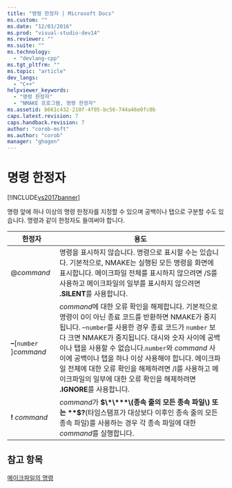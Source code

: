 ```yaml
---
title: "명령 한정자 | Microsoft Docs"
ms.custom: ""
ms.date: "12/03/2016"
ms.prod: "visual-studio-dev14"
ms.reviewer: ""
ms.suite: ""
ms.technology: 
  - "devlang-cpp"
ms.tgt_pltfrm: ""
ms.topic: "article"
dev_langs: 
  - "C++"
helpviewer_keywords: 
  - "명령 한정자"
  - "NMAKE 프로그램, 명령 한정자"
ms.assetid: b661c432-210f-4f05-bc56-744a46e0fc0b
caps.latest.revision: 7
caps.handback.revision: 7
author: "corob-msft"
ms.author: "corob"
manager: "ghogen"
---
```

# 명령 한정자
[!INCLUDE[vs2017banner](../assembler/inline/includes/vs2017banner.md)]

명령 앞에 하나 이상의 명령 한정자를 지정할 수 있으며 공백이나 탭으로 구분할 수도 있습니다.  명령과 같이 한정자도 들여써야 합니다.  
  
|한정자|용도|  
|---------|--------|  
|@*command*|명령을 표시하지 않습니다.  명령으로 표시할 수는 있습니다.  기본적으로, NMAKE는 실행된 모든 명령을 화면에 표시합니다.  메이크파일 전체를 표시하지 않으려면 \/S를 사용하고 메이크파일의 일부를 표시하지 않으려면 **.SILENT**를 사용합니다.|  
|**–**\[`number` \]*command*|*command*에 대한 오류 확인을 해제합니다.  기본적으로 명령이 0이 아닌 종료 코드를 반환하면 NMAKE가 중지됩니다.  –`number`를 사용한 경우 종료 코드가 `number` 보다 크면 NMAKE가 중지됩니다.  대시와 숫자 사이에 공백이나 탭을 사용할 수 없습니다.`number`와 *command* 사이에 공백이나 탭을 하나 이상 사용해야 합니다.  메이크파일 전체에 대한 오류 확인을 해제하려면 \/I를 사용하고 메이크파일의 일부에 대한 오류 확인을 해제하려면 **.IGNORE**를 사용합니다.|  
|**\!** *command*|*command*가 **$\*\***\(종속 줄의 모든 종속 파일\) 또는 **$?**\(타임스탬프가 대상보다 이후인 종속 줄의 모든 종속 파일\)를 사용하는 경우 각 종속 파일에 대한 *command*를 실행합니다.|  
  
## 참고 항목  
 [메이크파일의 명령](../build/commands-in-a-makefile.md)